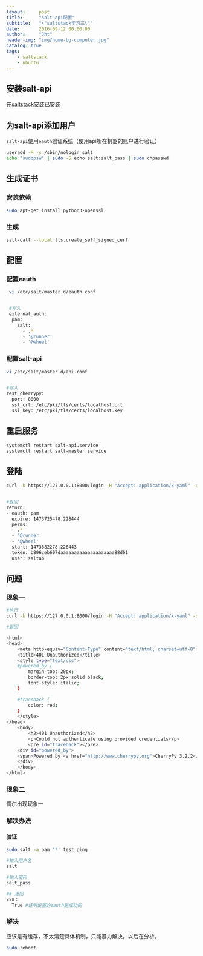 ```yaml
---
layout:     post
title:      "salt-api配置"
subtitle:   "\"saltstack学习三\""
date:       2016-09-12 00:00:00
author:     "Jht"
header-img: "img/home-bg-computer.jpg"
catalog: true
tags:
    - saltstack
    - ubuntu
---
```




## 安装salt-api

在[saltstack安装](https://jianghaitao1221.github.io/2016/09/08/saltstack-ubuntu-1th/)已安装

## 为salt-api添加用户

`salt-api`使用`eauth`验证系统（使用api所在机器的账户进行验证）

```bash
useradd -M -s /sbin/nologin salt
echo "sudopsw" | sudo -S echo salt:salt_pass | sudo chpasswd
```


## 生成证书

### 安装依赖

```bash
sudo apt-get install python3-openssl
```

### 生成 

```bash
salt-call --local tls.create_self_signed_cert
```

## 配置

### 配置eauth

```bash
 vi /etc/salt/master.d/eauth.conf


 #写入
 external_auth:
  pam:
    salt:
      - .*
      - '@runner'
      - '@wheel'
```

### 配置salt-api

```bash
vi /etc/salt/master.d/api.conf


#写入
rest_cherrypy:
  port: 8000
  ssl_crt: /etc/pki/tls/certs/localhost.crt
  ssl_key: /etc/pki/tls/certs/localhost.key
```

## 重启服务

```bash
systemctl restart salt-api.service
systemctl restart salt-master.service
```

## 登陆

```bash
curl -k https://127.0.0.1:8000/login -H "Accept: application/x-yaml" -d username='salt' -d password='salt_pass' -d eauth='pam'


#返回
return:
- eauth: pam
  expire: 1473725478.228444
  perms:
  - .*
  - '@runner'
  - '@wheel'
  start: 1473682278.228443
  token: b896ceb607daaaaaaaaaaaaaaaaaaaa88d61
  user: saltap
```

## 问题

### 现象一

```bash
#执行
curl -k https://127.0.0.1:8000/login -H "Accept: application/x-yaml" -d username='salt' -d password='salt_pass' -d eauth='pam'

#返回

<html>
<head>
    <meta http-equiv="Content-Type" content="text/html; charset=utf-8"></meta>
    <title>401 Unauthorized</title>
    <style type="text/css">
    #powered_by {
        margin-top: 20px;
        border-top: 2px solid black;
        font-style: italic;
    }

    #traceback {
        color: red;
    }
    </style>
</head>
    <body>
        <h2>401 Unauthorized</h2>
        <p>Could not authenticate using provided credentials</p>
        <pre id="traceback"></pre>
    <div id="powered_by">
    <span>Powered by <a href="http://www.cherrypy.org">CherryPy 3.2.2</a></span>
    </div>
    </body>
</html>
```

### 现象二

偶尔出现现象一

### 解决办法

#### 验证

```bash
sudo salt -a pam '*' test.ping

#输入用户名
salt

#输入密码
salt_pass

## 返回
xxx：
  True #证明设置的eauth是成功的
```

### 解决 

应该是有缓存，不太清楚具体机制，只能暴力解决。以后在分析。

```bash
sudo reboot
```
